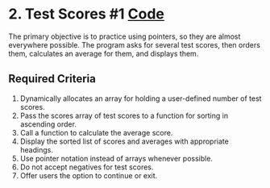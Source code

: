 # 2. Test Scores #1 [Code](2:Test_Scores_1.cpp)
The primary objective is to practice using pointers, so they are almost everywhere possible. The program asks for several test scores, then orders them, calculates an average for them, and displays them.

## Required Criteria
1. Dynamically allocates an array for holding a user-defined number of test scores.
2. Pass the scores array of test scores to a function for sorting in ascending order.
3. Call a function to calculate the average score.
4. Display the sorted list of scores and averages with appropriate headings.
5. Use pointer notation instead of arrays whenever possible.
6. Do not accept negatives for test scores.
7. Offer users the option to continue or exit.
